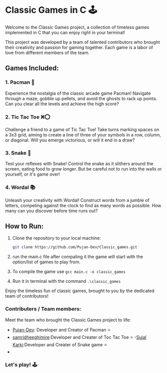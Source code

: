 # Classic Games in C 🕹️

Welcome to the Classic Games project, a collection of timeless games implemented in C that you can enjoy right in your terminal! 

This project was developed by a team of talented contributors who brought their creativity and passion for gaming together. Each game is a labor of love from different members of the team.

## Games Included:

### 1. Pacman 👻

Experience the nostalgia of the classic arcade game Pacman! Navigate through a maze, gobble up pellets, and avoid the ghosts to rack up points. Can you clear all the levels and achieve the high score?

### 2. Tic Tac Toe ❌⭕

Challenge a friend to a game of Tic Tac Toe! Take turns marking spaces on a 3x3 grid, aiming to create a line of three of your symbols in a row, column, or diagonal. Will you emerge victorious, or will it end in a draw?

### 3. Snake 🐍

Test your reflexes with Snake! Control the snake as it slithers around the screen, eating food to grow longer. But be careful not to run into the walls or yourself, or it's game over!

### 4. Wordal 📚

Unleash your creativity with Wordal! Construct words from a jumble of letters, competing against the clock to find as many words as possible. How many can you discover before time runs out?

## How to Run:

1. Clone the repository to your local machine:
   ```bash
   git clone https://github.com/Pujan-Dev/Classic_games.git
    ```
2. run the main.c file after compaling it the game will start with the option/list of games to play from.

3. To compile the game use `gcc main.c -o classic_games`
4. Run it in terminal with the command `.\classic_games`

Enjoy the timeless fun of classic games, brought to you by the dedicated team of contributors!

### Contributers / Team members:
Meet the team who brought the Classic Games project to life:
- [Pujan-Dev](https://github.com/Pujan-Dev): Developer and Creator of Pacman ⭐️ 
- [samridheeghimire](https://github.com/samridheeghimire):Developer and Creater of Toc Tac Toe ⭐️
-[Sujal Karki](https://github.com/sujalkarkii):Developer and Creater of Snake game ⭐️ 
-

### Let's play! 🕹️
